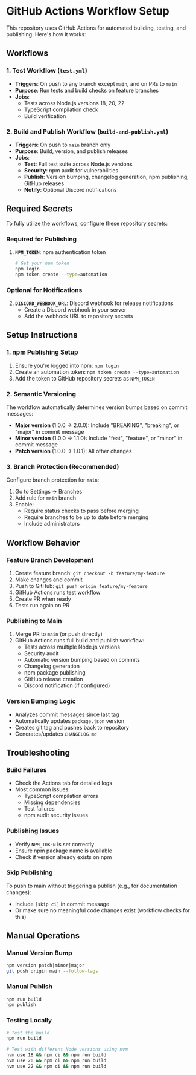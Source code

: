 # GitHub Actions Workflow Setup

This repository uses GitHub Actions for automated building, testing, and publishing. Here's how it works:

## Workflows

### 1. Test Workflow (`test.yml`)
- **Triggers**: On push to any branch except `main`, and on PRs to `main`
- **Purpose**: Run tests and build checks on feature branches
- **Jobs**:
  - Tests across Node.js versions 18, 20, 22
  - TypeScript compilation check
  - Build verification

### 2. Build and Publish Workflow (`build-and-publish.yml`)
- **Triggers**: On push to `main` branch only
- **Purpose**: Build, version, and publish releases
- **Jobs**:
  - **Test**: Full test suite across Node.js versions
  - **Security**: npm audit for vulnerabilities
  - **Publish**: Version bumping, changelog generation, npm publishing, GitHub releases
  - **Notify**: Optional Discord notifications

## Required Secrets

To fully utilize the workflows, configure these repository secrets:

### Required for Publishing
1. **`NPM_TOKEN`**: npm authentication token
   ```bash
   # Get your npm token
   npm login
   npm token create --type=automation
   ```

### Optional for Notifications
2. **`DISCORD_WEBHOOK_URL`**: Discord webhook for release notifications
   - Create a Discord webhook in your server
   - Add the webhook URL to repository secrets

## Setup Instructions

### 1. npm Publishing Setup
1. Ensure you're logged into npm: `npm login`
2. Create an automation token: `npm token create --type=automation`
3. Add the token to GitHub repository secrets as `NPM_TOKEN`

### 2. Semantic Versioning
The workflow automatically determines version bumps based on commit messages:

- **Major version** (1.0.0 → 2.0.0): Include "BREAKING", "breaking", or "major" in commit message
- **Minor version** (1.0.0 → 1.1.0): Include "feat", "feature", or "minor" in commit message  
- **Patch version** (1.0.0 → 1.0.1): All other changes

### 3. Branch Protection (Recommended)
Configure branch protection for `main`:
1. Go to Settings → Branches
2. Add rule for `main` branch
3. Enable:
   - Require status checks to pass before merging
   - Require branches to be up to date before merging
   - Include administrators

## Workflow Behavior

### Feature Branch Development
1. Create feature branch: `git checkout -b feature/my-feature`
2. Make changes and commit
3. Push to GitHub: `git push origin feature/my-feature`
4. GitHub Actions runs test workflow
5. Create PR when ready
6. Tests run again on PR

### Publishing to Main
1. Merge PR to `main` (or push directly)
2. GitHub Actions runs full build and publish workflow:
   - Tests across multiple Node.js versions
   - Security audit
   - Automatic version bumping based on commits
   - Changelog generation
   - npm package publishing
   - GitHub release creation
   - Discord notification (if configured)

### Version Bumping Logic
- Analyzes commit messages since last tag
- Automatically updates `package.json` version
- Creates git tag and pushes back to repository
- Generates/updates `CHANGELOG.md`

## Troubleshooting

### Build Failures
- Check the Actions tab for detailed logs
- Most common issues:
  - TypeScript compilation errors
  - Missing dependencies
  - Test failures
  - npm audit security issues

### Publishing Issues
- Verify `NPM_TOKEN` is set correctly
- Ensure npm package name is available
- Check if version already exists on npm

### Skip Publishing
To push to main without triggering a publish (e.g., for documentation changes):
- Include `[skip ci]` in commit message
- Or make sure no meaningful code changes exist (workflow checks for this)

## Manual Operations

### Manual Version Bump
```bash
npm version patch|minor|major
git push origin main --follow-tags
```

### Manual Publish
```bash
npm run build
npm publish
```

### Testing Locally
```bash
# Test the build
npm run build

# Test with different Node versions using nvm
nvm use 18 && npm ci && npm run build
nvm use 20 && npm ci && npm run build
nvm use 22 && npm ci && npm run build
```
